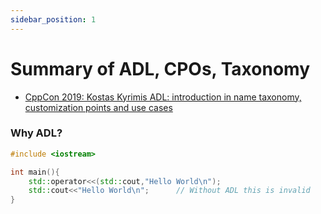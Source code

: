 ```yaml
---
sidebar_position: 1
---
```


# Summary of ADL, CPOs, Taxonomy

- [CppCon 2019: Kostas Kyrimis ADL: introduction in name taxonomy, customization points and use cases](https://www.youtube.com/watch?v=u1iewQYkYGE)

### Why ADL?

```cpp
#include <iostream>

int main(){
    std::operator<<(std::cout,"Hello World\n");
    std::cout<<"Hello World\n";      // Without ADL this is invalid
}
```

